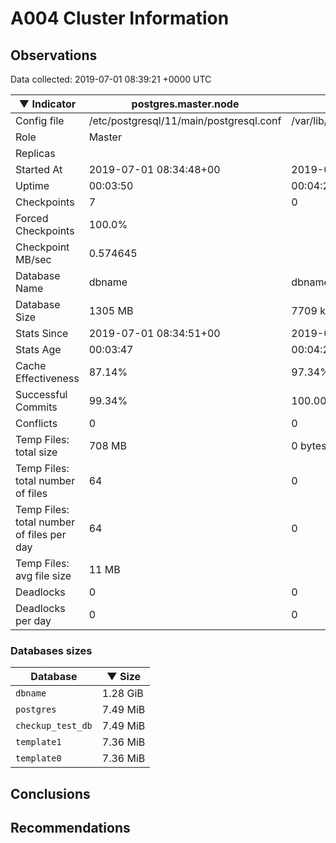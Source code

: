 # A004 Cluster Information #

## Observations ##
Data collected: 2019-07-01 08:39:21 +0000 UTC  

|&#9660;&nbsp;Indicator | postgres.master.node | postgres.replica.node |
|--------|-------|-------- |
|Config file |/etc/postgresql/11/main/postgresql.conf|/var/lib/postgresql/11/secondary/postgresql.conf|
|Role |Master|<no value>|
|Replicas ||<no value>|
|Started At |2019-07-01&nbsp;08:34:48+00|2019-07-01 08:34:55+00|
|Uptime |00:03:50|00:04:27|
|Checkpoints |7|0|
|Forced Checkpoints |100.0%|<no value>|
|Checkpoint MB/sec |0.574645|<no value>|
|Database Name |dbname|dbname|
|Database Size |1305&nbsp;MB|7709 kB|
|Stats Since |2019-07-01&nbsp;08:34:51+00|2019-07-01 08:35:01+00|
|Stats Age |00:03:47|00:04:21|
|Cache Effectiveness |87.14%|97.34%|
|Successful Commits |99.34%|100.00%|
|Conflicts |0|0|
|Temp Files: total size |708&nbsp;MB|0 bytes|
|Temp Files: total number of files |64|0|
|Temp Files: total number of files per day |64|0|
|Temp Files: avg file size |11&nbsp;MB|<no value>|
|Deadlocks |0|0|
|Deadlocks per day |0|0|


### Databases sizes ###

| Database | &#9660;&nbsp;Size |
|----------|--------|
| `dbname` | 1.28&nbsp;GiB |
| `postgres` | 7.49&nbsp;MiB |
| `checkup_test_db` | 7.49&nbsp;MiB |
| `template1` | 7.36&nbsp;MiB |
| `template0` | 7.36&nbsp;MiB |


## Conclusions ##


## Recommendations ##


